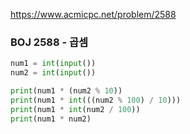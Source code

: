 <https://www.acmicpc.net/problem/2588>



### BOJ 2588 - 곱셈



```python
num1 = int(input())
num2 = int(input())

print(num1 * (num2 % 10))
print(num1 * int(((num2 % 100) / 10)))
print(num1 * int(num2 / 100))
print(num1 * num2)
```


